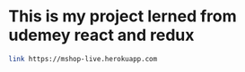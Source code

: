 # This is my project lerned from udemey react and redux

```sh
link https://mshop-live.herokuapp.com
```

